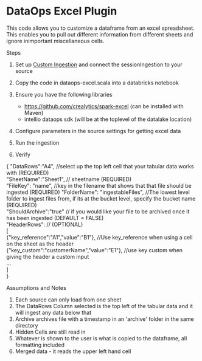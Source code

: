 # **DataOps Excel Plugin**
This code allows you to customize a dataframe from an excel spreadsheet. This enables you to pull out different information
from different sheets and ignore inimportant miscellaneous cells.

Steps
1. Set up [Custom Ingestion](https://intellio.gitbook.io/dataops/configuring-the-data-integration-process/custom-ingestion) and connect the sessionIngestion to your source
2. Copy the code in dataops-excel.scala into a databricks notebook
3. Ensure you have the following libraries
    * https://github.com/crealytics/spark-excel (can be installed with Maven)
    * intellio dataops sdk (will be at the toplevel of the datalake location)
   
4. Configure parameters in the source settings for getting excel data
5. Run the ingestion
6. Verify

{
"DataRows":"A4", //select up the top left cell that your tabular data works with  (REQUIRED)  
"SheetName":"Sheet1", // sheetname (REQUIRED)  
"FileKey": "name", //key in the filename that shows that that file should be ingested (REQUIRED)
"FolderName": "ingestableFiles", //The lowest level folder to ingest files from, if its at the bucket level, specify the bucket name (REQUIRED)  
"ShouldArchive":"true" // if you would like your file to be archived once it has been ingested (DEFAULT = FALSE)  
"HeaderRows": // (OPTIONAL)  
    [  
        {"key_reference":"A1","value":"B1"}, //Use key_reference when using a cell on the sheet as the header  
        {"key_custom":"customerName","value":"E1"}, //use key custom when giving the header a custom input  
        ...  
    ]  
}  

Assumptions and Notes
1. Each source can only load from one sheet
2. The DataRows Column selected is the top left of the tabular data and it will ingest any data below that
3. Archive archives file with a timestamp in an 'archive' folder in the same directory
4. Hidden Cells are still read in
5. Whatever is shown to the user is what is copied to the dataframe, all formatting included
6. Merged data - it reads the upper left hand cell 